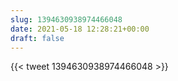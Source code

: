 ```yaml
---
slug: 1394630938974466048
date: 2021-05-18 12:28:21+00:00
draft: false
---
```


{{< tweet 1394630938974466048 >}}
